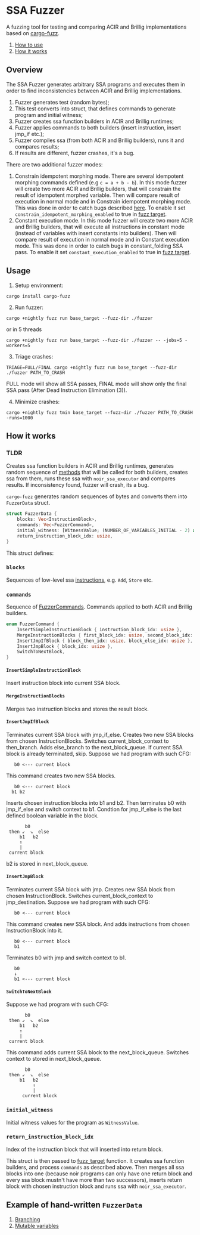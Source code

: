 # SSA Fuzzer

A fuzzing tool for testing and comparing ACIR and Brillig implementations based on [cargo-fuzz](https://github.com/rust-fuzz/cargo-fuzz).

1) [How to use](#usage)
2) [How it works](#how-it-works)

## Overview

The SSA Fuzzer generates arbitrary SSA programs and executes them in order to find inconsistencies between ACIR and Brillig implementations.

1) Fuzzer generates test (random bytes);
2) This test converts into struct, that defines commands to generate program and initial witness;
3) Fuzzer creates ssa function builders in ACIR and Brillig runtimes;
4) Fuzzer applies commands to both builders (insert instruction, insert jmp_if etc.);
5) Fuzzer compiles ssa (from both ACIR and Brillig builders), runs it and compares results;
6) If results are different, fuzzer crashes, it's a bug.

There are two additional fuzzer modes:
1) Constrain idempotent morphing mode. There are several idempotent morphing commands defined (e.g `c = a + b - b`). In this mode fuzzer will create two more ACIR and Brillig builders, that will constrain the result of idempotent morphed variable. Then will compare result of execution in normal mode and in Constrain idempotent morphing mode. This was done in order to catch bugs described [here](https://github.com/noir-lang/noir/issues/8095). To enable it set `constrain_idempotent_morphing_enabled` to true in [fuzz target](fuzzer/src/fuzz_target.rs).
2) Constant execution mode. In this mode fuzzer will create two more ACIR and Brillig builders, that will execute all instructions in constant mode (instead of variables with insert constants into builders). Then will compare result of execution in normal mode and in Constant execution mode. This was done in order to catch bugs in constant_folding SSA pass. To enable it set `constant_execution_enabled` to true in [fuzz target](fuzzer/src/fuzz_target.rs).


## Usage

1. Setup environment:
```
cargo install cargo-fuzz
```

2. Run fuzzer:
```
cargo +nightly fuzz run base_target --fuzz-dir ./fuzzer
```

or in 5 threads
```
cargo +nightly fuzz run base_target --fuzz-dir ./fuzzer -- -jobs=5 -workers=5
```

3. Triage crashes:
```
TRIAGE=FULL/FINAL cargo +nightly fuzz run base_target --fuzz-dir ./fuzzer PATH_TO_CRASH
```
FULL mode will show all SSA passes, FINAL mode will show only the final SSA pass (After Dead Instruction Elimination (3)).

4. Minimize crashes:
```
cargo +nightly fuzz tmin base_target --fuzz-dir ./fuzzer PATH_TO_CRASH -runs=1000
```


## How it works
### TLDR
Creates ssa function builders in ACIR and Brillig runtimes, generates random sequence of [methods](src/builder.rs) that will be called for both builders, creates ssa from them, runs these ssa with `noir_ssa_executor` and compares results. If inconsistency found, fuzzer will crash, its a bug.



`cargo-fuzz` generates random sequences of bytes and converts them into `FuzzerData` struct.
```rs
struct FuzzerData {
    blocks: Vec<InstructionBlock>,
    commands: Vec<FuzzerCommand>,
    initial_witness: [WitnessValue; (NUMBER_OF_VARIABLES_INITIAL - 2) as usize],
    return_instruction_block_idx: usize,
}
```
This struct defines:
### `blocks`
Sequences of low-level ssa [instructions](fuzzer/src/instruction.rs), e.g. `Add`, `Store` etc.
### `commands`
Sequence of [FuzzerCommands](fuzzer/src/fuzz_lib/base_context.rs#L24-L39). Commands applied to both ACIR and Brillig builders.
```rs
enum FuzzerCommand {
    InsertSimpleInstructionBlock { instruction_block_idx: usize },
    MergeInstructionBlocks { first_block_idx: usize, second_block_idx: usize },
    InsertJmpIfBlock { block_then_idx: usize, block_else_idx: usize },
    InsertJmpBlock { block_idx: usize },
    SwitchToNextBlock,
}
```
#### `InsertSimpleInstructionBlock`
Insert instruction block into current SSA block.
#### `MergeInstructionBlocks`
Merges two instruction blocks and stores the result block.
#### `InsertJmpIfBlock`
Terminates current SSA block with jmp_if_else. Creates two new SSA blocks from chosen InstructionBlocks.
Switches current_block_context to then_branch.
Adds else_branch to the next_block_queue. If current SSA block is already terminated, skip.
Suppose we had program with such CFG:
```
   b0 <--- current block
```
This command creates two new SSA blocks.
```
   b0 <--- current block
  b1 b2
```
Inserts chosen instruction blocks into b1 and b2.
Then terminates b0 with jmp_if_else and switch context to b1. Condtion for jmp_if_else is the last defined boolean variable in the block.
```
       b0
 then ↙  ↘  else
     b1   b2
     ↑
     |
 current block
```
b2 is stored in next_block_queue.

#### `InsertJmpBlock`
Terminates current SSA block with jmp. Creates new SSA block from chosen InstructionBlock.
Switches current_block_context to jmp_destination.
Suppose we had program with such CFG:
```
   b0 <--- current block
```
This command creates new SSA block. And adds instructions from chosen InstructionBlock into it.
```
   b0 <--- current block
   b1
```
Terminates b0 with jmp and switch context to b1.
```
   b0
   ↓
   b1 <--- current block
```
#### `SwitchToNextBlock`
Suppose we had program with such CFG:
```
       b0
 then ↙  ↘  else
     b1   b2
     ↑
     |
 current block
```
This command adds current SSA block to the next_block_queue. Switches context to stored in next_block_queue.
```
       b0
 then ↙  ↘  else
     b1   b2
          ↑
          |
      current block
```


### `initial_witness`
Initial witness values for the program as `WitnessValue`.
### `return_instruction_block_idx`
Index of the instruction block that will inserted into return block.

This struct is then passed to [fuzz_target](fuzzer/src/fuzz_target.rs) function. It creates ssa function builders, and process `commands` as described above.
Then merges all ssa blocks into one (because noir programs can only have one return block and every ssa block mustn't have more than two successors), inserts return block with chosen instruction block and runs ssa with `noir_ssa_executor`.

## Example of hand-written `FuzzerData`

1) [Branching](fuzzer/src/fuzz_lib/fuzz_target_lib.rs#L110-L170)
2) [Mutable variables](fuzzer/src/fuzz_lib/fuzz_target_lib.rs#L186-L230)

